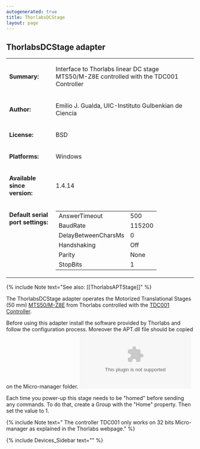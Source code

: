 ```yaml
---
autogenerated: true
title: ThorlabsDCStage
layout: page
---
```


## ThorlabsDCStage adapter

<table cellspacing=3>

<tr>

<td markdown="1">

**Summary:**

</td>

<td markdown="1" valign="top">

Interface to Thorlabs linear DC stage MTS50/M-Z8E controlled with the
TDC001 Controller

</td>

</tr>

<tr>

<td markdown="1">

**Author:**

</td>

<td markdown="1">

Emilio J. Gualda, UIC-Instituto Gulbenkian de Ciencia

</td>

</tr>

<tr>

<td markdown="1">

**License:**

</td>

<td markdown="1">

BSD

</td>

</tr>

<tr>

<td markdown="1">

**Platforms:**

</td>

<td markdown="1">

Windows

</td>

</tr>

<tr>

<td markdown="1">

**Available since version:**

</td>

<td markdown="1">

1.4.14

</td>

<tr>

<td markdown="1" valign=top>

**Default serial port settings:**

</td>

<td markdown="1" valign=top>

|                     |        |
| ------------------- | ------ |
| AnswerTimeout       | 500    |
| BaudRate            | 115200 |
| DelayBetweenCharsMs | 0      |
| Handshaking         | Off    |
| Parity              | None   |
| StopBits            | 1      |

</td>

</tr>

</table>

{% include Note text="See also: [[ThorlabsAPTStage]]" %}

The ThorlabsDCStage adapter operates the Motorized Translational Stages
(50 mm)
[MTS50/M-Z8E](http://www.thorlabs.com/newgrouppage9.cfm?objectgroup_id=3002)
from Thorlabs controlled with the [TDC001
Controller](http://www.thorlabs.com/NewGroupPage9.cfm?ObjectGroup_ID=2419).

Before using this adapter install the software provided by Thorlabs and
follow the configuration process. Moreover the APT.dll file should be
copied on the Micro-manager folder. ![media/APT.zip](media/APT.zip "media/APT.zip")

Each time you power-up this stage needs to be "homed" before sending any
commands. To do that, create a Group with the "Home" property. Then set
the value to 1.

{% include Note text=" The controller TDC001  only works on 32 bits Micro-manager as explained in the Thorlabs webpage." %}

{% include Devices_Sidebar text="" %}
